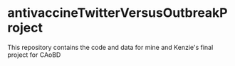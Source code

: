 # antivaccineTwitterVersusOutbreakProject
This repository contains the code and data for mine and Kenzie's final project for CAoBD
